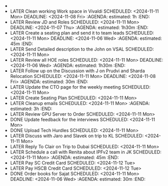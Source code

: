 -
- LATER Clean working Work space in Vivaldi
  SCHEDULED: <2024-11-11 Mon>
  DEADLINE: <2024-11-08 Fri>
  :AGENDA:
  estimated: 1h
  :END:
- LATER Review JD and Roles
  SCHEDULED: <2024-11-11 Mon>
  DEADLINE: <2024-11-07 Thu>
  :AGENDA:
  estimated: 1h30m
  :END:
- LATER Create a seating plan and send it to team leads
  SCHEDULED: <2024-11-11 Mon>
  DEADLINE: <2024-11-06 Wed>
  :AGENDA:
  estimated: 45m
  :END:
- LATER Send Detailed description to the John on VSAL
  SCHEDULED: <2024-11-11 Mon>
- LATER Review all HOE roles
  SCHEDULED: <2024-11-11 Mon>
  DEADLINE: <2024-11-06 Wed>
  :AGENDA:
  estimated: 1h30m
  :END:
- LATER Follow up on the Discussion with J on Prudvi and Sharda Relocation
  SCHEDULED: <2024-11-11 Mon>
  DEADLINE: <2024-11-08 Fri>
  :AGENDA:
  estimated: 30m
  :END:
- LATER Update the CTO page for the weekly meeting
  SCHEDULED: <2024-11-11 Mon>
- LATER Create Seating Plan
  SCHEDULED: <2024-11-11 Mon>
- LATER Cleanup emails
  SCHEDULED: <2024-11-11 Mon>
  :AGENDA:
  estimated: 3h
  :END:
- LATER Review GPU Server to Order
  SCHEDULED: <2024-11-11 Mon>
- DONE Update feedback for the interviews
  SCHEDULED: <2024-11-11 Mon>
- DONE Upload Tech Hurdles
  SCHEDULED: <2024-11-11 Mon>
- LATER Discuss with Jaro and Slavek on trip to KL
  SCHEDULED: <2024-11-11 Mon>
- LATER Reply To Clair on Trip to Dubai
  SCHEDULED: <2024-11-11 Mon>
- LATER Schedule a call with Renita about IPFv2 team in JK
  SCHEDULED: <2024-11-11 Mon>
  :AGENDA:
  estimated: 45m
  :END:
- LATER Pay SC Credit Card
  SCHEDULED: <2024-11-12 Tue>
- LATER Pay HSCB Credit Card
  SCHEDULED: <2024-11-12 Tue>
- DONE Order books for Sajat
  SCHEDULED: <2024-11-11 Mon>
  DEADLINE: <2024-11-06 Wed>
  :AGENDA:
  estimated: 30m
  :END: